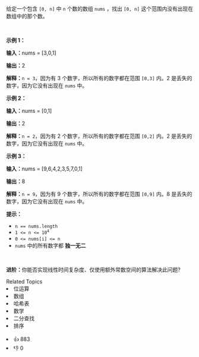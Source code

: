 <p>给定一个包含 <code>[0, n]</code>&nbsp;中&nbsp;<code>n</code>&nbsp;个数的数组 <code>nums</code> ，找出 <code>[0, n]</code> 这个范围内没有出现在数组中的那个数。</p>

<ul> 
</ul>

<p>&nbsp;</p>

<p><strong>示例 1：</strong></p>

<div class="example-block"> 
 <p><strong>输入：</strong>nums = [3,0,1]</p> 
</div>

<p><strong>输出：</strong>2</p>

<p><b>解释：</b><code>n = 3</code>，因为有 3 个数字，所以所有的数字都在范围 <code>[0,3]</code> 内。2 是丢失的数字，因为它没有出现在 <code>nums</code> 中。</p>

<p><strong>示例 2：</strong></p>

<div class="example-block"> 
 <p><strong>输入：</strong>nums = [0,1]</p> 
</div>

<p><strong>输出：</strong>2</p>

<p><b>解释：</b><code>n = 2</code>，因为有 2 个数字，所以所有的数字都在范围 <code>[0,2]</code> 内。2 是丢失的数字，因为它没有出现在 <code>nums</code> 中。</p>

<p><strong>示例 3：</strong></p>

<div class="example-block"> 
 <p><strong>输入：</strong>nums = [9,6,4,2,3,5,7,0,1]</p> 
</div>

<p><strong>输出：</strong>8</p>

<p><b>解释：</b><code>n = 9</code>，因为有 9 个数字，所以所有的数字都在范围 <code>[0,9]</code> 内。8 是丢失的数字，因为它没有出现在 <code>nums</code> 中。</p>

<p><strong>提示：</strong></p>

<ul> 
 <li><code>n == nums.length</code></li> 
 <li><code>1 &lt;= n &lt;= 10<sup>4</sup></code></li> 
 <li><code>0 &lt;= nums[i] &lt;= n</code></li> 
 <li><code>nums</code> 中的所有数字都 <strong>独一无二</strong></li> 
</ul>

<p>&nbsp;</p>

<p><strong>进阶：</strong>你能否实现线性时间复杂度、仅使用额外常数空间的算法解决此问题?</p>

<div><div>Related Topics</div><div><li>位运算</li><li>数组</li><li>哈希表</li><li>数学</li><li>二分查找</li><li>排序</li></div></div><br><div><li>👍 883</li><li>👎 0</li></div>